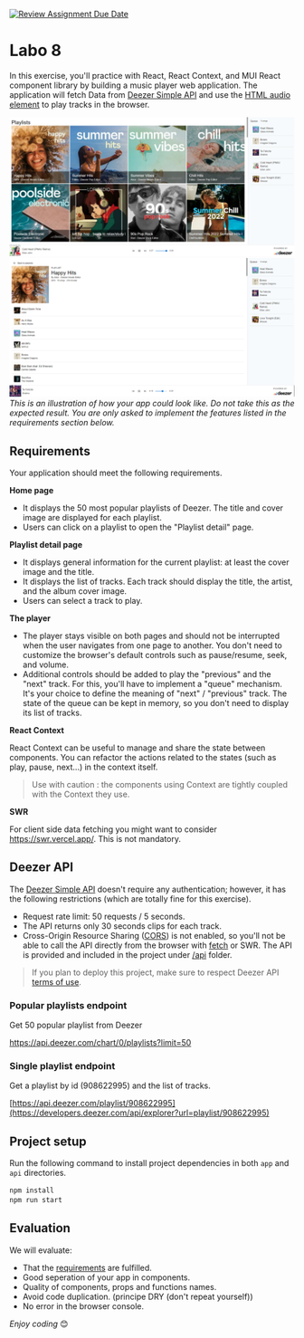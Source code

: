 [![Review Assignment Due Date](https://classroom.github.com/assets/deadline-readme-button-22041afd0340ce965d47ae6ef1cefeee28c7c493a6346c4f15d667ab976d596c.svg)](https://classroom.github.com/a/meZGbuKD)
# Labo 8

In this exercise, you'll practice with React, React Context, and MUI React component library by building a music player web application. The application will fetch Data from [Deezer Simple API](https://developers.deezer.com/api) and use the [HTML audio element](https://developer.mozilla.org/en-US/docs/Web/HTML/Element/audio) to play tracks in the browser.

![playlists](playlists.PNG)
![playlist](playlist.PNG)
*This is an illustration of how your app could look like. Do not take this as the expected result. You are only asked to implement the features listed in the requirements section below.*

## Requirements

Your application should meet the following requirements.

**Home page**

- It displays the 50 most popular playlists of Deezer. The title and cover image are displayed for each playlist.
- Users can click on a playlist to open the "Playlist detail" page.

**Playlist detail page**

- It displays general information for the current playlist: at least the cover image and the title.
- It displays the list of tracks. Each track should display the title, the artist, and the album cover image.
- Users can select a track to play.

**The player**

- The player stays visible on both pages and should not be interrupted when the user navigates from one page to another. You don't need to customize the browser's default controls such as pause/resume, seek, and volume.
- Additional controls should be added to play the "previous" and the "next" track. For this, you'll have to implement a "queue" mechanism. It's your choice to define the meaning of "next" / "previous" track. The state of the queue can be kept in memory, so you don't need to display its list of tracks.

**React Context**

React Context can be useful to manage and share the state between components. You can refactor the actions related to the states (such as play, pause, next...) in the context itself. 

> Use with caution : the components using Context are tightly coupled with the Context they use. 

**SWR**

For client side data fetching you might want to consider https://swr.vercel.app/. This is not mandatory.


## Deezer API

The [Deezer Simple API](https://developers.deezer.com/api) doesn't require any authentication; however, it has the following restrictions (which are totally fine for this exercise).

- Request rate limit: 50 requests / 5 seconds.
- The API returns only 30 seconds clips for each track.
- Cross-Origin Resource Sharing ([CORS](https://developer.mozilla.org/en-US/docs/Web/HTTP/CORS)) is not enabled, so you'll not be able to call the API directly from the browser with [fetch](https://developer.mozilla.org/en/docs/Web/API/Fetch_API) or SWR. The API is provided and included in the project under [/api](./api) folder. 

> If you plan to deploy this project, make sure to respect Deezer API [terms of use](https://developers.deezer.com/termsofuse).

### Popular playlists endpoint

Get 50 popular playlist from Deezer

https://api.deezer.com/chart/0/playlists?limit=50


### Single playlist endpoint

Get a playlist by id (908622995) and the list of tracks.

[https://api.deezer.com/playlist/908622995](https://developers.deezer.com/api/explorer?url=playlist/908622995)


## Project setup


Run the following command to install project dependencies in both `app` and `api` directories.

```sh
npm install
npm run start
```

## Evaluation

We will evaluate:

- That the [requirements](#Requirements) are fulfilled.
- Good seperation of your app in components.
- Quality of components, props and functions names.
- Avoid code duplication. (principe DRY (don't repeat yourself))
- No error in the browser console.


*Enjoy coding* 😊
